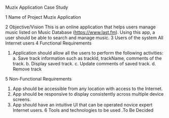 Muzix Application Case Study

1 Name of Project Muzix Application

2 Objective/Vision This is an online application that helps users manage music listed on Music Database (https://www.last.fm).
Using this app, a user should be able to search and manage music.
3 Users of the system All Internet users
4 Functional Requirements
  1. Application should allow all the users to perform the following activities:
     a. Save track information such as trackId,
        trackName, comments of the track.
     b. Display saved track.
     c. Update comments of saved track.
     d. Remove track

5 Non-Functional Requirements
 1. App should be accessible from any location with access to the Internet.
 2. App should be responsive to display consistently across multiple device screens.
 3. App should have an intuitive UI that can be operated novice expert Internet users.
6 Tools and technologies to be used .To Be Decided
